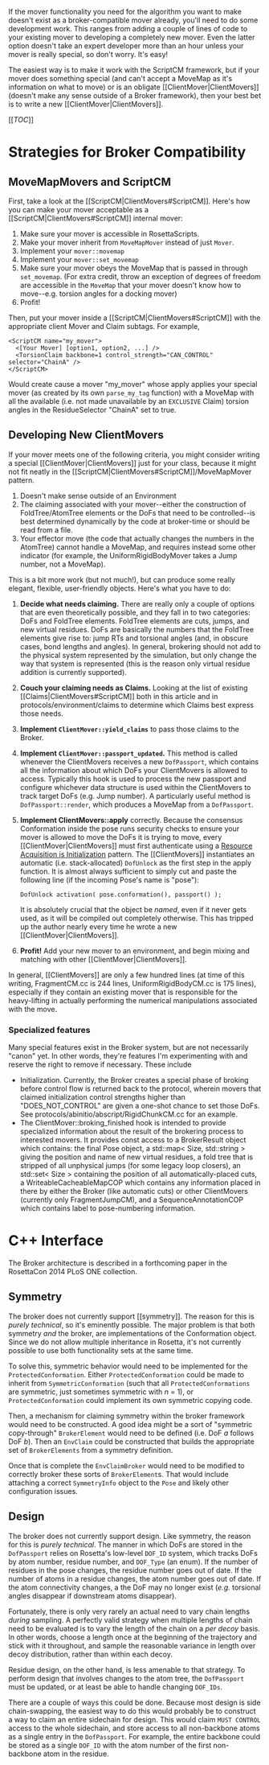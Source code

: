 If the mover functionality you need for the algorithm you want to make doesn't exist as a broker-compatible mover already, you'll need to do some development work. This ranges from adding a couple of lines of code to your existing mover to developing a completely new mover. Even the latter option doesn't take an expert developer more than an hour unless your mover is really special, so don't worry. It's easy!

The easiest way is to make it work with the ScriptCM framework, but if your mover does something special (and can't accept a MoveMap as it's information on what to move) or is an obligate [[ClientMover|ClientMovers]] (doesn't make any sense outside of a Broker framework), then your best bet is to write a new [[ClientMover|ClientMovers]].

[[_TOC_]]

# Strategies for Broker Compatibility

## MoveMapMovers and ScriptCM

First, take a look at the [[ScriptCM|ClientMovers#ScriptCM]]. Here's how you can make your mover acceptable as a [[ScriptCM|ClientMovers#ScriptCM]] internal mover:

1. Make sure your mover is accessible in RosettaScripts.
2. Make your mover inherit from `MoveMapMover` instead of just `Mover`.
3. Implement your `mover::movemap`
4. Implement your `mover::set_movemap`
5. Make sure your mover obeys the MoveMap that is passed in through `set_movemap`. (For extra credit, throw an exception of degrees of freedom are accessible in the `MoveMap` that your mover doesn't know how to move--e.g. torsion angles for a docking mover)
6. Profit!

Then, put your mover inside a [[ScriptCM|ClientMovers#ScriptCM]] with the appropriate client Mover and Claim subtags. For example,

```
<ScriptCM name="my_mover">
  <[Your Mover] [option1, option2, ...] />
  <TorsionClaim backbone=1 control_strength="CAN_CONTROL" selector="ChainA" />
</ScriptCM>
```

Would create cause a mover "my_mover" whose apply applies your special mover (as created by its own `parse_my_tag` function) with a MoveMap with all the available (i.e. not made unavailable by an `EXCLUSIVE` Claim) torsion angles in the ResidueSelector "ChainA" set to true.

## Developing New ClientMovers

If your mover meets one of the following criteria, you might consider writing a special [[ClientMover|ClientMovers]] just for your class, because it might not fit neatly in the [[ScriptCM|ClientMovers#ScriptCM]]/MoveMapMover pattern.

1. Doesn't make sense outside of an Environment
2. The claiming associated with your mover--either the construction of FoldTree/AtomTree elements or the DoFs that need to be controlled--is best determined dynamically by the code at broker-time or should be read from a file.
3. Your effector move (the code that actually changes the numbers in the AtomTree) cannot handle a MoveMap, and requires instead some other indicator (for example, the UniformRigidBodyMover takes a Jump number, not a MoveMap).

This is a bit more work (but not much!), but can produce some really elegant, flexible, user-friendly objects. Here's what you have to do:

1. **Decide what needs claiming.** There are really only a couple of options that are even theoretically possible, and they fall in to two categories: DoFs and FoldTree elements. FoldTree elements are cuts, jumps, and new virtual residues. DoFs are basically the numbers that the FoldTree elements give rise to: jump RTs and torsional angles (and, in obscure cases, bond lengths and angles). In general, brokering should not add to the physical system represented by the simulation, but only change the way that system is represented (this is the reason only virtual residue addition is currently supported).
2. **Couch your claiming needs as Claims.** Looking at the list of existing [[Claims|ClientMovers#ScriptCM]] both in this article and in protocols/environment/claims to determine which Claims best express those needs.
3. **Implement `ClientMover::yield_claims`** to pass those claims to the Broker.
4. **Implement `ClientMover::passport_updated`.** This method is called whenever the ClientMovers receives a new `DofPassport`, which contains all the information about which DoFs your ClientMovers is allowed to access. Typically this hook is used to process the new passport and configure whichever data structure is used within the ClientMovers to track target DoFs (e.g. Jump number). A particularly useful method is `DofPassport::render`, which produces a MoveMap from a `DofPassport`.
4. **Implement ClientMovers::apply** correctly. Because the consensus Conformation inside the pose runs security checks to ensure your mover is allowed to move the DoFs it is trying to move, every [[ClientMover|ClientMovers]] must first authenticate using a [Resource Acquisition is Initialization](http://en.wikipedia.org/wiki/Resource_Acquisition_Is_Initialization) pattern. The [[ClientMovers]] instantiates an automatic (i.e. stack-allocated) `DofUnlock` as the first step in the apply function. It is almost always sufficient to simply cut and paste the following line (if the incoming Pose's name is "pose"):

    ```
    DofUnlock activation( pose.conformation(), passport() );
    ```

    It is absolutely crucial that the object be _named_, even if it never gets used, as it will be compiled out completely otherwise. This has tripped up the author nearly every time he wrote a new [[ClientMover|ClientMovers]].

5. **Profit!** Add your new mover to an environment, and begin mixing and matching with other [[ClientMover|ClientMovers]].

In general, [[ClientMovers]] are only a few hundred lines (at time of this writing, FragmentCM.cc is 244 lines, UniformRigidBodyCM.cc is 175 lines), especially if they contain an existing mover that is responsible for the heavy-lifting in actually performing the numerical manipulations associated with the move.

### Specialized features

Many special features exist in the Broker system, but are not necessarily "canon" yet. In other words, they're features I'm experimenting with and reserve the right to remove if necessary. These include

- Initialization. Currently, the Broker creates a special phase of broking before control flow is returned back to the protocol, wherein movers that claimed initialization control strengths higher than "DOES_NOT_CONTROL" are given a one-shot chance to set those DoFs. See protocols/abinitio/abscript/RigidChunkCM.cc for an example.
- The ClientMover::broking_finished hook is intended to provide specialized information about the result of the brokering process to interested movers. It provides const access to a BrokerResult object which contains: the final Pose object, a std::map< Size, std::string > giving the position and name of new virtual residues, a fold tree that is stripped of all unphysical jumps (for some legacy loop closers), an std::set< Size > containing the position of all automatically-placed cuts, a WriteableCacheableMapCOP which contains any information placed in there by either the Broker (like automatic cuts) or other ClientMovers (currently only FragmentJumpCM), and a SequenceAnnotationCOP which contains label to pose-numbering information.

# C++ Interface

The Broker architecture is described in a forthcoming paper in the RosettaCon 2014 PLoS ONE collection.

## Symmetry

The broker does not currently support [[symmetry]]. The reason for this is *purely technical*, so it's eminently possible. The major problem is that both symmetry *and* the broker, are implementations of the Conformation object. Since we do not allow multiple inheritance in Rosetta, it's not currently possible to use both functionality sets at the same time.

To solve this, symmetric behavior would need to be implemented for the `ProtectedConformation`. Either `ProtectedConformation` could be made to inherit from `SymmetricConformation` (such that all `ProtectedConformations` are symmetric, just sometimes symmetric with _n_ = 1), or `ProtectedConformation` could implement its own symmetric copying code.

Then, a mechanism for claiming symmetry within the broker framework would need to be constructed. A good idea might be a sort of "symmetric copy-through" `BrokerElement` would need to be defined (i.e. DoF *a* follows DoF *b*). Then an `EnvClaim` could be constructed that builds the appropriate set of `BrokerElements` from a symmetry definition.

Once that is complete the `EnvClaimBroker` would need to be modified to correctly broker these sorts of `BrokerElement`s. That would include attaching a correct `SymmetryInfo` object to the `Pose` and likely other configuration issues.

## Design

The broker does not currently support design. Like symmetry, the reason for this is *purely technical*. The manner in which DoFs are stored in the `DofPassport` relies on Rosetta's low-level `DOF_ID` system, which tracks DoFs by atom number, residue number, and `DOF_Type` (an enum). If the number of residues in the pose changes, the residue number goes out of date. If the number of atoms in a residue changes, the atom number goes out of date. If the atom connectivity changes, a the DoF may no longer exist (*e.g.* torsional angles disappear if downstream atoms disappear).

Fortunately, there is only very rarely an actual need to vary chain lengths *during* sampling. A perfectly valid strategy when multiple lengths of chain need to be evaluated is to vary the length of the chain on a *per decoy* basis. In other words, choose a length once at the beginning of the trajectory and stick with it throughout, and sample the reasonable variance in length over decoy distribution, rather than within each decoy.

Residue design, on the other hand, is less amenable to that strategy. To perform design that involves changes to the atom tree, the `DofPassport` must be updated, or at least be able to handle changing `DOF_IDs`.

There are a couple of ways this could be done. Because most design is side chain-swapping, the easiest way to do this would probably be to construct a way to claim an entire sidechain for design. This would claim `MUST CONTROL` access to the whole sidechain, and store access to all non-backbone atoms as a single entry in the `DofPassport`. For example, the entire backbone could be stored as a single `DOF_ID` with the atom number of the first non-backbone atom in the residue.